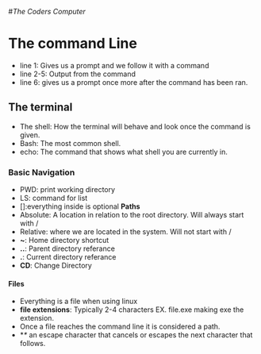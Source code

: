 #*The Coders Computer*

# The command Line
 - line 1: Gives us a prompt and we follow it with a command
 - line 2-5: Output from the command
 - line 6: gives us a prompt once more after the command has been ran.
 
 ## The terminal
 - The shell: How the terminal will behave and look once the command is given.
  - Bash: The most common shell.
  - echo: The command that shows what shell you are currently in.
  
  ### Basic Navigation
- PWD: print working directory 
- LS: command for list
- []:everything inside is optional
**Paths**
- Absolute: A location in relation to the root directory. Will always start with /
- Relative: where we are located in the system. Will not start with /
- **~**: Home directory shortcut
- **..**: Parent directory referance 
- **.**: Current directory referance
- **CD**: Change Directory
#### Files
- Everything is a file when using linux
- **file extensions**: Typically 2-4 characters EX. file.exe making exe the extension.
- Once a file reaches the command line it is considered a path.  
- **\** an escape character that cancels or escapes the next character that follows.
 
